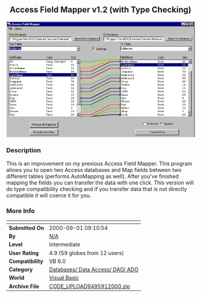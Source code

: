 ﻿<div align="center">

## Access Field Mapper v1\.2 \(with Type Checking\)

<img src="PIC200091101681700.jpg">
</div>

### Description

This is an improvement on my previous Access Field Mapper. This program allows you to open two Access databases and Map fields between two different tables (performs AutoMapping as well). After you've finished mapping the fields you can transfer the data with one click. This version will do type compatibility checking and if you transfer data that is not directly compatible it will coerce it for you.
 
### More Info
 


<span>             |<span>
---                |---
**Submitted On**   |2000-09-01 09:10:54
**By**             |[N/A](https://github.com/Planet-Source-Code/PSCIndex/blob/master/ByAuthor/empty.md)
**Level**          |Intermediate
**User Rating**    |4.9 (59 globes from 12 users)
**Compatibility**  |VB 6\.0
**Category**       |[Databases/ Data Access/ DAO/ ADO](https://github.com/Planet-Source-Code/PSCIndex/blob/master/ByCategory/databases-data-access-dao-ado__1-6.md)
**World**          |[Visual Basic](https://github.com/Planet-Source-Code/PSCIndex/blob/master/ByWorld/visual-basic.md)
**Archive File**   |[CODE\_UPLOAD9495912000\.zip](https://github.com/Planet-Source-Code/access-field-mapper-v1-2-with-type-checking__1-11160/archive/master.zip)









